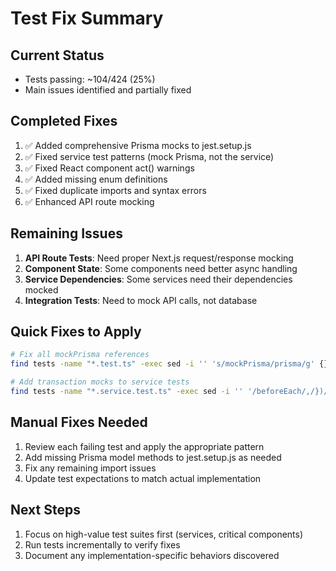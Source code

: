# Test Fix Summary

## Current Status
- Tests passing: ~104/424 (25%)
- Main issues identified and partially fixed

## Completed Fixes
1. ✅ Added comprehensive Prisma mocks to jest.setup.js
2. ✅ Fixed service test patterns (mock Prisma, not the service)
3. ✅ Fixed React component act() warnings
4. ✅ Added missing enum definitions
5. ✅ Fixed duplicate imports and syntax errors
6. ✅ Enhanced API route mocking

## Remaining Issues
1. **API Route Tests**: Need proper Next.js request/response mocking
2. **Component State**: Some components need better async handling
3. **Service Dependencies**: Some services need their dependencies mocked
4. **Integration Tests**: Need to mock API calls, not database

## Quick Fixes to Apply
```bash
# Fix all mockPrisma references
find tests -name "*.test.ts" -exec sed -i '' 's/mockPrisma/prisma/g' {} \;

# Add transaction mocks to service tests
find tests -name "*.service.test.ts" -exec sed -i '' '/beforeEach/,/})/ s/jest.clearAllMocks()/jest.clearAllMocks()\n    ;(prisma.$transaction as any).mockImplementation((fn: any) => typeof fn === "function" ? fn(prisma) : Promise.all(fn))/' {} \;
```

## Manual Fixes Needed
1. Review each failing test and apply the appropriate pattern
2. Add missing Prisma model methods to jest.setup.js as needed
3. Fix any remaining import issues
4. Update test expectations to match actual implementation

## Next Steps
1. Focus on high-value test suites first (services, critical components)
2. Run tests incrementally to verify fixes
3. Document any implementation-specific behaviors discovered
